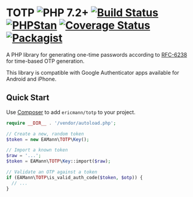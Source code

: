 # TOTP ![PHP 7.2+][php-image] [![Build Status][travis-image]][travis-url] [![PHPStan][phpstan-image]][phpstan-url] [![Coverage Status][coveralls-image]][coveralls-url] [![Packagist][packagist-image]][packagist-url]

A PHP library for generating one-time passwords according to [RFC-6238](http://tools.ietf.org/html/rfc6238) for time-based OTP generation.

This library is compatible with Google Authenticator apps available for Android and iPhone.

## Quick Start

Use [Composer](https://getcomposer.org/) to add `ericmann/totp` to your project.

```php
require __DIR__ . '/vendor/autoload.php';

// Create a new, random token
$token = new EAMann\TOTP\Key();

// Import a known token
$raw = '...';
$token = EAMann\TOTP\Key::import($raw);

// Validate an OTP against a token
if (EAMann\TOTP\is_valid_auth_code($token, $otp)) {
  // ...
}
```


[php-image]: https://img.shields.io/badge/php-7.2%2B-green.svg
[packagist-image]: https://img.shields.io/packagist/dt/ericmann/totp.svg
[packagist-url]: https://packagist.org/packages/ericmann/totp
[phpstan-image]: https://github.com/ericmann/totp/actions/workflows/phpstan.yml/badge.svg
[phpstan-url]: https://github.com/ericmann/totp/actions/workflows/phpstan.yml
[travis-image]: https://travis-ci.org/ericmann/totp.svg?branch=master
[travis-url]: https://travis-ci.org/ericmann/totp
[coveralls-image]: https://coveralls.io/repos/github/ericmann/totp/badge.svg?branch=master
[coveralls-url]: https://coveralls.io/github/ericmann/totp?branch=master
